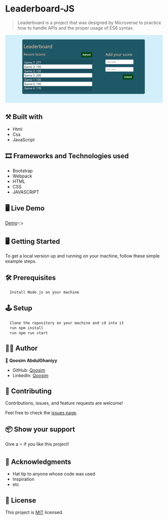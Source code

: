 # Leaderboard-JS 

> Leaderboard is a project that was designed by Microverse to practice how to handle APIs and the proper usage of ES6 syntax. 

![screenshot](./src/images/final-touch.jpeg)

## ⚒️  Built with
- Html
- Css
- JavaScript

## 🎞️ Frameworks and Technologies used
- Bootstrap
- Webpack
- HTML
- CSS
- JAVASCRIPT

## 🖥️ Live Demo
[Demo](https://raw.githack.com/Qoosim/leaderboard-JS/feature/final-touch/src/index.html):point_left:

## 🖥️ Getting Started
To get a local version up and running on your machine, follow these simple example steps.

## 🛠️ Prerequisites
```
  Install Node.js on your machine
```

## 🕹️ Setup
```
  Clone the repository on your machine and cd into it
  run npm install
  run npm run start
```

## 👨‍💻 Author

👤 **Qoosim AbdulGhaniyy**

- GitHub: [Qoosim](https://github.com/Qoosim)
- LinkedIn: [Qoosim](https://www.linkedin.com/in/qoosim)

## 🤝 Contributing

Contributions, issues, and feature requests are welcome!

Feel free to check the [issues page](../../issues/).

## 📦 Show your support

Give a ⭐️ if you like this project!

## 👏 Acknowledgments

- Hat tip to anyone whose code was used
- Inspiration
- etc

## 📝 License

This project is [MIT](./MIT.md) licensed.

